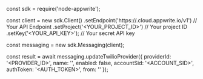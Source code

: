 const sdk = require('node-appwrite');

const client = new sdk.Client()
    .setEndpoint('https://<REGION>.cloud.appwrite.io/v1') // Your API Endpoint
    .setProject('<YOUR_PROJECT_ID>') // Your project ID
    .setKey('<YOUR_API_KEY>'); // Your secret API key

const messaging = new sdk.Messaging(client);

const result = await messaging.updateTwilioProvider({
    providerId: '<PROVIDER_ID>',
    name: '<NAME>',
    enabled: false,
    accountSid: '<ACCOUNT_SID>',
    authToken: '<AUTH_TOKEN>',
    from: '<FROM>'
});
